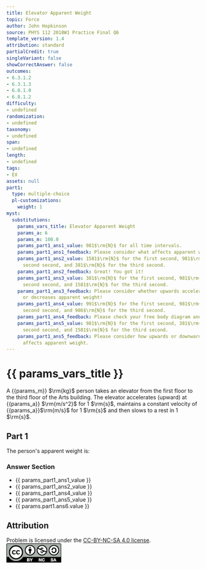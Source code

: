 ```yaml
---
title: Elevator Apparent Weight
topic: Force
author: John Hopkinson
source: PHYS 112 2018W1 Practice Final Q6
template_version: 1.4
attribution: standard
partialCredit: true
singleVariant: false
showCorrectAnswer: false
outcomes:
- 6.3.1.2
- 6.3.1.3
- 6.8.1.0
- 6.8.1.2
difficulty:
- undefined
randomization:
- undefined
taxonomy:
- undefined
span:
- undefined
length:
- undefined
tags:
- EX
assets: null
part1:
  type: multiple-choice
  pl-customizations:
    weight: 1
myst:
  substitutions:
    params_vars_title: Elevator Apparent Weight
    params_a: 6
    params_m: 100.0
    params_part1_ans1_value: 981$\rm{N}$ for all time intervals.
    params_part1_ans1_feedback: Please consider what affects apparent weight.
    params_part1_ans2_value: 1581$\rm{N}$ for the first second, 981$\rm{N}$ for the
      second second, and 381$\rm{N}$ for the third second.
    params_part1_ans2_feedback: Great! You got it!
    params_part1_ans3_value: 381$\rm{N}$ for the first second, 981$\rm{N}$ for the
      second second, and 1581$\rm{N}$ for the third second.
    params_part1_ans3_feedback: Please consider whether upwards acceleration increases
      or decreases apparent weight!
    params_part1_ans4_value: 991$\rm{N}$ for the first second, 981$\rm{N}$ for the
      second second, and 986$\rm{N}$ for the third second.
    params_part1_ans4_feedback: Please check your free body diagram and calculations!
    params_part1_ans5_value: 981$\rm{N}$ for the first second, 381$\rm{N}$ for the
      second second, and 1581$\rm{N}$ for the third second.
    params_part1_ans5_feedback: Please consider how upwards or downwards acceleration
      affects apparent weight.
---
```

# {{ params_vars_title }}
A {{params_m}} $\rm{kg}$ person takes an elevator from the first floor to the third floor of the Arts building. The elevator accelerates (upward) at {{params_a}} $\rm{m/s^2}$ for 1 $\rm{s}$, maintains a constant velocity of {{params_a}}$\rm{m/s}$ for 1 $\rm{s}$ and then slows to a rest in 1 $\rm{s}$.

## Part 1

The person's apparent weight is:

### Answer Section

- {{ params_part1_ans1_value }}
- {{ params_part1_ans2_value }}
- {{ params_part1_ans4_value }}
- {{ params_part1_ans5_value }}
- {{ params.part1.ans6.value }}

## Attribution

Problem is licensed under the [CC-BY-NC-SA 4.0 license](https://creativecommons.org/licenses/by-nc-sa/4.0/).<br> ![The Creative Commons 4.0 license requiring attribution-BY, non-commercial-NC, and share-alike-SA license.](https://raw.githubusercontent.com/firasm/bits/master/by-nc-sa.png)